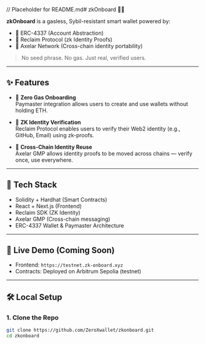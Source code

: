 // Placeholder for README.md# zkOnboard 🧠🔐

**zkOnboard** is a gasless, Sybil-resistant smart wallet powered by:
- 🧱 ERC-4337 (Account Abstraction)
- 🔐 Reclaim Protocol (zk Identity Proofs)
- 🔁 Axelar Network (Cross-chain identity portability)

> No seed phrase. No gas. Just real, verified users.

---

## ✨ Features

- 🚫 **Zero Gas Onboarding**  
  Paymaster integration allows users to create and use wallets without holding ETH.

- 🔐 **ZK Identity Verification**  
  Reclaim Protocol enables users to verify their Web2 identity (e.g., GitHub, Email) using zk-proofs.

- 🌉 **Cross-Chain Identity Reuse**  
  Axelar GMP allows identity proofs to be moved across chains — verify once, use everywhere.

---

## 🧱 Tech Stack

- Solidity + Hardhat (Smart Contracts)
- React + Next.js (Frontend)
- Reclaim SDK (ZK Identity)
- Axelar GMP (Cross-chain messaging)
- ERC-4337 Wallet & Paymaster Architecture

---

## 🧪 Live Demo (Coming Soon)

- Frontend: `https://testnet.zk-onboard.xyz`
- Contracts: Deployed on Arbitrum Sepolia (testnet)

---

## 🛠️ Local Setup

### 1. Clone the Repo
```bash
git clone https://github.com/ZeroXwallet/zkonboard.git
cd zkonboard
